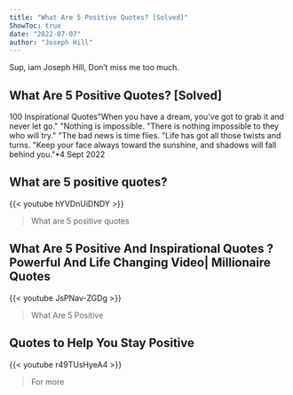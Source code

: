 ```yaml
---
title: "What Are 5 Positive Quotes? [Solved]"
ShowToc: true 
date: "2022-07-07"
author: "Joseph Hill" 
---
```


Sup, iam Joseph Hill, Don’t miss me too much.
## What Are 5 Positive Quotes? [Solved]
100 Inspirational Quotes"When you have a dream, you've got to grab it and never let go." 
 "Nothing is impossible. 
 "There is nothing impossible to they who will try." 
 "The bad news is time flies. 
 "Life has got all those twists and turns. 
 "Keep your face always toward the sunshine, and shadows will fall behind you."•4 Sept 2022

## What are 5 positive quotes?
{{< youtube hYVDnUiDNDY >}}
>What are 5 positive quotes

## What Are 5 Positive And Inspirational Quotes ? Powerful And Life Changing Video| Millionaire Quotes
{{< youtube JsPNav-ZGDg >}}
>What Are 5 Positive

## Quotes to Help You Stay Positive
{{< youtube r49TUsHyeA4 >}}
>For more 

